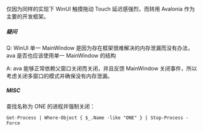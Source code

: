 仅因为同样的实现下 WinUI 触摸拖动 Touch 延迟感强烈，而转用 Avalonia 作为主要的开发框架。

##### 疑问

Q: WinUI 单一 MainWindow 是因为存在框架很难解决的内存泄漏而没有办法，ava 是否也应该使用单一 MainWindow 的结构

A: ava 能够正常依赖父窗口关闭而关闭，并且反馈 MainWindow 关闭事件，所以考虑关闭多窗口的模式并确保没有内存泄漏。

##### MISC

查找名称为 ONE 的进程并强制关闭：

`Get-Process | Where-Object { $_.Name -like "ONE" } | Stop-Process -Force`